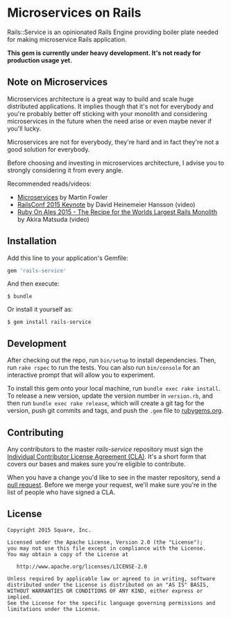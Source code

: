 # Microservices on Rails

Rails::Service is an opinionated Rails Engine providing boiler plate needed for
making microservice Rails application.

**This gem is currently under heavy development. It's not ready for production usage yet.**

## Note on Microservices

Microservices architecture is a great way to build and scale huge distributed
applications. It implies though that it's not for everybody and you're probably better
off sticking with your monolith and considering microservices in the future when
the need arise or even maybe never if you'll lucky.

Microservices are not for everybody, they're hard and in fact they're not a good
solution for everybody.

Before choosing and investing in microservices architecture, I advise you to
strongly considering it from every angle.

Recommended reads/videos:

  * [Microservices](http://martinfowler.com/articles/microservices.html) by Martin Fowler
  * [RailsConf 2015 Keynote](https://www.youtube.com/watch?v=KJVTM7mE1Cc) by David Heinemeier Hansson (video)
  * [Ruby On Ales 2015 - The Recipe for the Worlds Largest Rails Monolith](https://www.youtube.com/watch?v=naTRzjHaIhE) by Akira Matsuda (video)

## Installation

Add this line to your application's Gemfile:

```ruby
gem 'rails-service'
```

And then execute:

    $ bundle

Or install it yourself as:

    $ gem install rails-service


## Development

After checking out the repo, run `bin/setup` to install dependencies. Then, run `rake rspec` to run the tests. You can also run `bin/console` for an interactive prompt that will allow you to experiment.

To install this gem onto your local machine, run `bundle exec rake install`. To release a new version, update the version number in `version.rb`, and then run `bundle exec rake release`, which will create a git tag for the version, push git commits and tags, and push the `.gem` file to [rubygems.org](https://rubygems.org).

## Contributing

Any contributors to the master *rails-service* repository must sign the [Individual Contributor License Agreement (CLA)](https://spreadsheets.google.com/spreadsheet/viewform?formkey=dDViT2xzUHAwRkI3X3k5Z0lQM091OGc6MQ&ndplr=1). It's a short form that covers our bases and makes sure you're eligible to contribute.

When you have a change you'd like to see in the master repository, send a [pull request](https://github.com/square/rails-service/pulls). Before we merge your request, we'll make sure you're in the list of people who have signed a CLA.

## License

```
Copyright 2015 Square, Inc.

Licensed under the Apache License, Version 2.0 (the "License");
you may not use this file except in compliance with the License.
You may obtain a copy of the License at

   http://www.apache.org/licenses/LICENSE-2.0

Unless required by applicable law or agreed to in writing, software
distributed under the License is distributed on an "AS IS" BASIS,
WITHOUT WARRANTIES OR CONDITIONS OF ANY KIND, either express or implied.
See the License for the specific language governing permissions and
limitations under the License.
```
